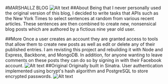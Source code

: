 #MARSHALLZ BLOG
![Alt text](https://raw.githubusercontent.com/evturn/marshallz-blog-node/master/public/images/marshallz1.png)
##About
Being that I never personally used the original version of this blog, I decided to write tasks that APIs such as the New York Times to select sentences at random from various recent articles. These sentences are then combined to create new, nonsensical blog posts which are authored by a fictious nine year old user. 

##More
Once a user creates an account they are granted access to tools that allow them to create new posts as well as edit or delete any of their published entries. I am revisting this project and rebuilding it with Node and Express, Backbone, and MongoDB. In addition, for anyone wanting to leave comments on these posts they can do so by signing in with their Facebook account.
![Alt text](https://raw.githubusercontent.com/evturn/marshallz-blog-node/master/public/images/blob.gif)
##Original
Originally built in Sinatra. User authentication implemented using bcrypt's hash algorithm and PostgreSQL to store encrypted passwords.
![Alt text](https://raw.githubusercontent.com/evturn/marshallz-blog-node/master/public/images/bg.jpg)
